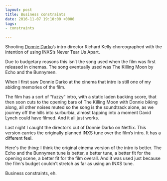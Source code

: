 ```yaml
---
layout: post
title: Business constraints
date: 2016-11-07 19:10:00 +0000
tags:
- constraints

---
```

Shooting [Donnie Darko](https://www.imdb.com/title/tt0246578/)’s intro director Richard Kelly choreographed with the intention of using INXS’s Never Tear Us Apart.

Due to budgetary reasons this isn’t the song used when the film was first released in cinemas. The song eventually used was The Killing Moon by Echo and the Bunnymen.

When I first saw Donnie Darko at the cinema that intro is still one of my abiding memories of the film.

The film has a sort of “fuzzy” intro, with a static laden backing score, that then soon cuts to the opening bars of The Killing Moon with Donnie biking along, all other noises muted so the song is the soundtrack alone, as we journey off the hills into surburbia, almost tapping into a moment David Lynch could have filmed. And it all just works.

Last night I caught the director’s cut of Donnie Darko on Netflix. This version carries the originally planned INXS tune over the film’s intro. It has a different feel.

Here's the thing: I think the original cinema version of the intro is better. The Echo and the Bunnymen tune is better, a better tune, a better fit for the opening scene, a better fit for the film overall. And it was used just because the film's budget couldn’t stretch as far as using an INXS tune.

Business constraints, eh.